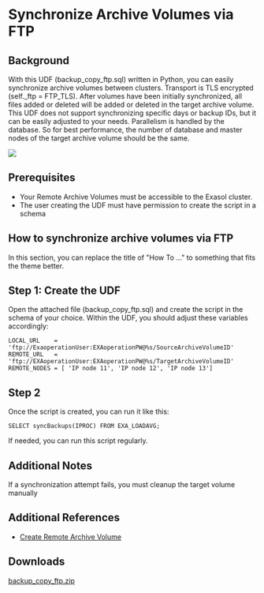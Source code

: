 # Synchronize Archive Volumes via FTP 
## Background

With this UDF (backup_copy_ftp.sql) written in Python, you can easily synchronize archive volumes between clusters. Transport is TLS encrypted (self._ftp = FTP_TLS). After volumes have been initially synchronized, all files added or deleted will be added or deleted in the target archive volume. This UDF does not support synchronizing specific days or backup IDs, but it can be easily adjusted to your needs. Parallelism is handled by the database. So for best performance, the number of database and master nodes of the target archive volume should be the same.

![](images/UDF_sync_volumes.PNG)

## Prerequisites

* Your Remote Archive Volumes must be accessible to the Exasol cluster.
* The user creating the UDF must have permission to create the script in a schema

## How to synchronize archive volumes via FTP

In this section, you can replace the title of "How To ..." to something that fits the theme better. 

## Step 1: Create the UDF

Open the attached file (backup_copy_ftp.sql) and create the script in the schema of your choice. Within the UDF, you should adjust these variables accordingly: 


```markup
LOCAL_URL    = 'ftp://ExaoperationUser:EXAoperationPW@%s/SourceArchiveVolumeID' 
REMOTE_URL   = 'ftp://EXAoperationUser:EXAoperationPW@%s/TargetArchiveVolumeID' 
REMOTE_NODES = [ 'IP node 11', 'IP node 12', 'IP node 13']
```
## Step 2

Once the script is created, you can run it like this:


```markup
SELECT syncBackups(IPROC) FROM EXA_LOADAVG;
```
If needed, you can run this script regularly. 

## Additional Notes

If a synchronization attempt fails, you must cleanup the target volume manually

## Additional References

* [Create Remote Archive Volume](https://docs.exasol.com/administration/on-premise/manage_storage/create_remote_archive_volume.htm)

## Downloads
[backup_copy_ftp.zip](https://github.com/exasol/Public-Knowledgebase/files/9927383/backup_copy_ftp.zip)

